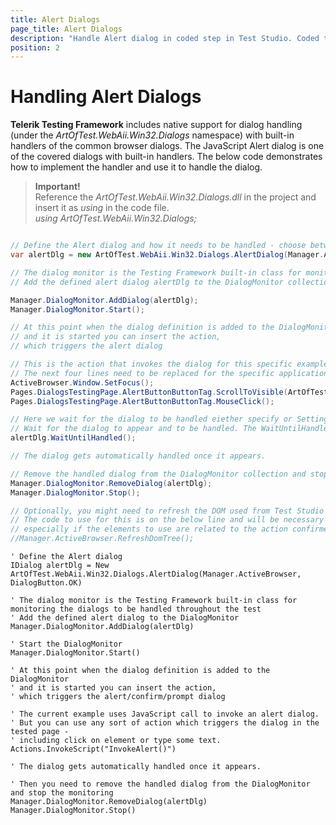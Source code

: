 ```yaml
---
title: Alert Dialogs
page_title: Alert Dialogs
description: "Handle Alert dialog in coded step in Test Studio. Coded test to handle alert dialogs in Test Studio. Test Studio Testing Framework Alert Dialog handling. "
position: 2
---
```

# Handling Alert Dialogs

__Telerik Testing Framework__ includes native support for dialog handling (under the _ArtOfTest.WebAii.Win32.Dialogs_ namespace) with built-in handlers of the common browser dialogs. The JavaScript Alert dialog is one of the covered dialogs with built-in handlers. The below code demonstrates how to implement the handler and use it to handle the dialog.

>__Important!__
><br>
> Reference the _ArtOfTest.WebAii.Win32.Dialogs.dll_ in the project and insert it as _using_ in the code file.
><br>
> _using ArtOfTest.WebAii.Win32.Dialogs;_

```C#

// Define the Alert dialog and how it needs to be handled - choose between Ok and Cancel
var alertDlg = new ArtOfTest.WebAii.Win32.Dialogs.AlertDialog(Manager.ActiveBrowser, DialogButton.CANCEL);

// The dialog monitor is the Testing Framework built-in class for monitoring the dialogs to be handled throughout the test
// Add the defined alert dialog alertDlg to the DialogMonitor collection and start it 

Manager.DialogMonitor.AddDialog(alertDlg);
Manager.DialogMonitor.Start();

// At this point when the dialog definition is added to the DialogMonitor 
// and it is started you can insert the action, 
// which triggers the alert dialog 

// This is the action that invokes the dialog for this specific example 
// The next four lines need to be replaced for the specific application under test
ActiveBrowser.Window.SetFocus();
Pages.DialogsTestingPage.AlertButtonButtonTag.ScrollToVisible(ArtOfTest.WebAii.Core.ScrollToVisibleType.ElementCenterAtWindowCenter);
Pages.DialogsTestingPage.AlertButtonButtonTag.MouseClick();

// Here we wait for the dialog to be handled eiether specify or Settings.Current.ClientReadyTimeout will be used by default
// Wait for the dialog to appear and to be handled. The WaitUntilHandled() method accepts miliseconds to define the time to wait. If no value is defined, the Settings.Current.ClientReadyTimeout is in use 
alertDlg.WaitUntilHandled();

// The dialog gets automatically handled once it appears. 

// Remove the handled dialog from the DialogMonitor collection and stop the monitoring 
Manager.DialogMonitor.RemoveDialog(alertDlg);
Manager.DialogMonitor.Stop();

// Optionally, you might need to refresh the DOM used from Test Studio after the dialog was handled
// The code to use for this is on the below line and will be necessary if you experience any issues with the next actions 
// especially if the elements to use are related to the action confirmed with the dialog handling
//Manager.ActiveBrowser.RefreshDomTree();

```
```VB
' Define the Alert dialog
IDialog alertDlg = New ArtOfTest.WebAii.Win32.Dialogs.AlertDialog(Manager.ActiveBrowser, DialogButton.OK)

' The dialog monitor is the Testing Framework built-in class for monitoring the dialogs to be handled throughout the test
' Add the defined alert dialog to the DialogMonitor 
Manager.DialogMonitor.AddDialog(alertDlg)

' Start the DialogMonitor
Manager.DialogMonitor.Start()

' At this point when the dialog definition is added to the DialogMonitor 
' and it is started you can insert the action, 
' which triggers the alert/confirm/prompt dialog 

' The current example uses JavaScript call to invoke an alert dialog. 
' But you can use any sort of action which triggers the dialog in the tested page -
' including click on element or type some text.
Actions.InvokeScript("InvokeAlert()")

' The dialog gets automatically handled once it appears. 

' Then you need to remove the handled dialog from the DialogMonitor and stop the monitoring 
Manager.DialogMonitor.RemoveDialog(alertDlg)
Manager.DialogMonitor.Stop()

```



